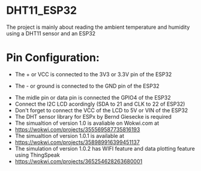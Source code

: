 # DHT11_ESP32
The project is mainly about reading the ambient temperature and humidity using a DHT11 sensor and an ESP32
# Pin Configuration:

+ The + or VCC is connected to the 3V3 or 3.3V pin of the ESP32
- The - or ground is connected to the GND pin of the ESP32
+ The midle pin or data pin is connected the GPIO4 of the ESP32
+ Connect the I2C LCD acordingly (SDA to 21 and CLK to 22 of ESP32)
+ Don't forget to connect the VCC of the LCD to 5V or VIN of the ESP32
+ The DHT sensor library for ESPx by Bernd Giesecke is required 
+ The simualtion of version 1.0 is avaliable on Wokwi.com at 
+ https://wokwi.com/projects/355569587735816193
+ The simualtion of version 1.0.1 is available at 
+ https://wokwi.com/projects/358989916399451137
+ The simulation of version 1.0.2 has WIFI feature and data plotting feature using ThingSpeak
+ https://wokwi.com/projects/365254628263680001
